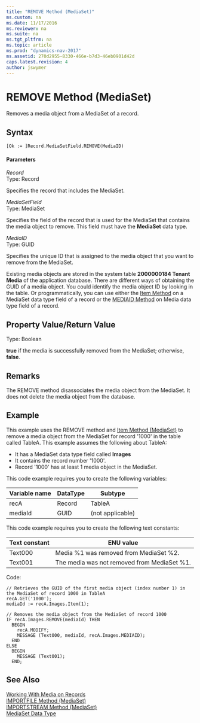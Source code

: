 ```yaml
---
title: "REMOVE Method (MediaSet)"
ms.custom: na
ms.date: 11/17/2016
ms.reviewer: na
ms.suite: na
ms.tgt_pltfrm: na
ms.topic: article
ms.prod: "dynamics-nav-2017"
ms.assetid: 270d2955-8330-466e-b7d3-46eb0901d42d
caps.latest.revision: 4
author: jswymer
---
```

# REMOVE Method (MediaSet)
Removes a media object from a MediaSet of a record.

## Syntax  

```  
[Ok := ]Record.MediaSetField.REMOVE(MediaID)  
```  

#### Parameters  
*Record*  
Type: Record  

Specifies the record that includes the MediaSet.  

*MediaSetField*  
Type: MediaSet  

Specifies the field of the record that is used for the MediaSet that contains the media object to remove. This field must have the **MediaSet** data type.

*MediaID*  
Type: GUID  

Specifies the unique ID that is assigned to the media object that you want to remove from the MediaSet.

Existing media objects are stored in the system table **2000000184 Tenant Media** of the application database. There are different ways of obtaining the GUID of a media object. You could identify the media object ID by looking in the table. Or programmatically, you can use either the [Item Method](devenv-Item-Method-MediaSet.md) on a MediaSet data type field of a record or the [MEDIAID Method](devenv-MEDIAID-Method-Media.md) on Media data type field of a record.

## Property Value/Return Value  
Type: Boolean  

**true** if the media is successfully removed from the MediaSet; otherwise, **false**.

## Remarks  
The REMOVE method disassociates the media object from the MediaSet. It does not delete the media object from the database.

## Example  
This example uses the REMOVE method and [Item Method \(MediaSet\)](devenv-Item-Method-MediaSet.md) to remove a media object from the MediaSet for record '1000' in the table called TableA. This example assumes the following about TableA:

-   It has a MediaSet data type field called **Images**
-   It contains the record number '1000'.
-   Record '1000' has at least 1 media object in the MediaSet.

This code example requires you to create the following variables:  

|Variable name|DataType|Subtype|  
|-------------------|--------------|-------------|  
|recA|Record|TableA|
|mediaId|GUID|(not applicable) |


This code example requires you to create the following text constants:  

|Text constant|ENU value|  
|-------------------|---------------|  
|Text000|Media %1 was removed from MediaSet %2.|
|Text001|The media was not removed from MediaSet %1.|

Code:
```  
// Retrieves the GUID of the first media object (index number 1) in the MediaSet of record 1000 in TableA
recA.GET('1000');  
mediaId := recA.Images.Item(1);

// Removes the media object from the MediaSet of record 1000
IF recA.Images.REMOVE(mediaId) THEN
  BEGIN
    recA.MODIFY;    
    MESSAGE (Text000, mediaId, recA.Images.MEDIAID);
  END
ELSE
  BEGIN
    MESSAGE (Text001);
  END;
```  

## See Also  
[Working With Media on Records](Working-With-Media-on-Records.md)  
[IMPORTFILE Method \(MediaSet\)](devenv-IMPORTFILE-Method-MediaSet.md)   
[IMPORTSTREAM Method \(MediaSet\)](devenv-IMPORTSTREAM-Method-MediaSet.md)   
[MediaSet Data Type](MediaSet-Data-Type.md)
